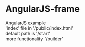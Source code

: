 # AngularJS-frame
AngularJS example <br/>
'index' file in '/public/index.html' <br/>
default path is '/start'<br/>
more functionality '/builder'

